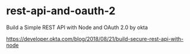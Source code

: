 # rest-api-and-oauth-2
Build a Simple REST API with Node and OAuth 2.0 by okta

https://developer.okta.com/blog/2018/08/21/build-secure-rest-api-with-node
